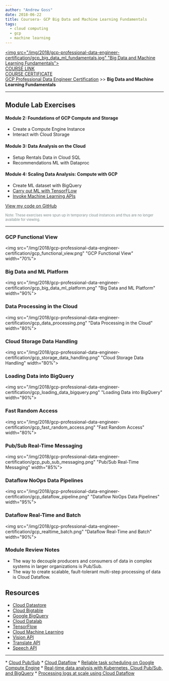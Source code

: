 ```yaml
---
author: "Andrew Goss"
date: 2018-06-22
title: Coursera- GCP Big Data and Machine Learning Fundamentals
tags:
  - cloud computing
  - gcp
  - machine learning
---
```

<a href="https://www.coursera.org/learn/gcp-big-data-ml-fundamentals" target=_><img src="/img/2018/gcp-professional-data-engineer-certification/gcp_big_data_ml_fundamentals.jpg" "Big Data and Machine Learning Fundamentals"></a><br>
<a href="https://www.coursera.org/learn/gcp-big-data-ml-fundamentals" target="_blank">COURSE LINK</a><br>
<a href="https://www.coursera.org/account/accomplishments/certificate/H3TBJEJFNPKG" target="_blank">COURSE CERTIFICATE</a><br>
<a href="/2018/gcp-professional-data-engineer-certification/">GCP Professional Data Engineer Certification</a> >> <b>Big Data and Machine Learning Fundamentals</b>
<hr>

## Module Lab Exercises

#### Module 2: Foundations of GCP Compute and Storage
* Create a Compute Engine Instance
* Interact with Cloud Storage

#### Module 3: Data Analysis on the Cloud
* Setup Rentals Data in Cloud SQL
* Recommendations ML with Dataproc

#### Module 4: Scaling Data Analysis: Compute with GCP
* Create ML dataset with BigQuery
* <a href="http://nbviewer.jupyter.org/github/andrewrgoss/gcp-data-engineer/blob/db1e6239eee7f6482e207c6e51a7f1a999fdcc33/1-gcp-big-data-ml-fundamentals/demandforecast.ipynb" target=_>Carry out ML with TensorFLow</a>
* <a href="http://nbviewer.jupyter.org/github/andrewrgoss/gcp-data-engineer/blob/db1e6239eee7f6482e207c6e51a7f1a999fdcc33/1-gcp-big-data-ml-fundamentals/mlapis.ipynb" target=_>Invoke Machine Learning APIs</a>

<a href="https://github.com/andrewrgoss/gcp-data-engineer/tree/master/1-gcp-big-data-ml-fundamentals" class="btn" target="_blank">View my code on GitHub</a><br>

<font style="font-size:.8em;" color="#7f8c8d">Note: These exercises were spun up in temporary cloud instances and thus are no longer available for viewing.</font>
<hr>

### GCP Functional View
<img src="/img/2018/gcp-professional-data-engineer-certification/gcp_functional_view.png" "GCP Functional View" width="70%">

### Big Data and ML Platform
<img src="/img/2018/gcp-professional-data-engineer-certification/gcp_big_data_ml_platform.png" "Big Data and ML Platform" width="90%">

### Data Processing in the Cloud
<img src="/img/2018/gcp-professional-data-engineer-certification/gcp_data_processing.png" "Data Processing in the Cloud" width="80%">

### Cloud Storage Data Handling
<img src="/img/2018/gcp-professional-data-engineer-certification/gcp_storage_data_handling.png" "Cloud Storage Data Handling" width="80%">

### Loading Data into BigQuery
<img src="/img/2018/gcp-professional-data-engineer-certification/gcp_loading_data_bigquery.png" "Loading Data into BigQuery" width="90%">

### Fast Random Access
<img src="/img/2018/gcp-professional-data-engineer-certification/gcp_fast_random_access.png" "Fast Random Access" width="80%">

### Pub/Sub Real-Time Messaging
<img src="/img/2018/gcp-professional-data-engineer-certification/gcp_pub_sub_messaging.png" "Pub/Sub Real-Time Messaging" width="85%">

### Dataflow NoOps Data Pipelines
<img src="/img/2018/gcp-professional-data-engineer-certification/gcp_dataflow_pipeline.png" "Dataflow NoOps Data Pipelines" width="95%">

### Dataflow Real-Time and Batch
<img src="/img/2018/gcp-professional-data-engineer-certification/gcp_realtime_batch.png" "Dataflow Real-Time and Batch" width="90%">

### Module Review Notes
* The way to decouple producers and consumers of data in complex systems in larger organizations is Pub/Sub.
* The way to create scalable, fault-tolerant multi-step processing of data is Cloud Dataflow.

## Resources
* <a href="https://cloud.google.com/datastore" target=_>Cloud Datastore</a>
* <a href="https://cloud.google.com/bigtable" target=_>Cloud Bigtable</a>
* <a href="https://cloud.google.com/bigquery" target=_>Google BigQuery</a>
* <a href="https://cloud.google.com/datalab" target=_>Cloud Datalab</a>
* <a href="https://www.tensorflow.org" target=_>TensorFlow</a>
* <a href="https://cloud.google.com/ml" target=_>Cloud Machine Learning</a>
* <a href="https://cloud.google.com/vision" target=_>Vision API</a>
* <a href="https://cloud.google.com/translate" target=_>Translate API</a>
* <a href="https://cloud.google.com/speech" target=_>Speech API</a>
<hr>
* <a href="https://cloud.google.com/pubsub" target=_>Cloud Pub/Sub</a>
* <a href="https://cloud.google.com/dataflow" target=_>Cloud Dataflow</a>
* <a href="https://cloud.google.com/solutions/reliable-task-scheduling-compute-engine" target=_>Reliable task scheduling on Google Compute Engine</a>
* <a href="https://cloud.google.com/solutions/real-time/kubernetes-pubsub-bigquery" target=_>Real-time data analysis with Kubernetes, Cloud Pub/Sub, and BigQuery</a>
* <a href="https://cloud.google.com/solutions/processing-logs-at-scale-using-dataflow" target=_>Processing logs at scale using Cloud Dataflow</a>
<br class="custom">
